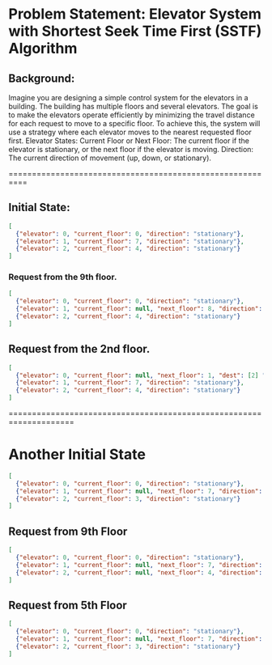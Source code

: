# Problem Statement: Elevator System with Shortest Seek Time First (SSTF) Algorithm

## Background:

Imagine you are designing a simple control system for the elevators in a building. The building has multiple floors and several elevators. The goal is to make the elevators operate efficiently by minimizing the travel distance for each request to move to a specific floor. To achieve this, the system will use a strategy where each elevator moves to the nearest requested floor first.
Elevator States:
Current Floor or Next Floor: The current floor if the elevator is stationary, or the next floor if the elevator is moving.
Direction: The current direction of movement (up, down, or stationary).

==========================================================
## Initial State:
```json
[
  {"elevator": 0, "current_floor": 0, "direction": "stationary"},
  {"elevator": 1, "current_floor": 7, "direction": "stationary"},
  {"elevator": 2, "current_floor": 4, "direction": "stationary"}
]
```
### Request from the 9th floor.
```json
[
  {"elevator": 0, "current_floor": 0, "direction": "stationary"},
  {"elevator": 1, "current_floor": null, "next_floor": 8, "direction": "up", dest[9]},
  {"elevator": 2, "current_floor": 4, "direction": "stationary"}
]
```
## Request from the 2nd floor.
```json
[
  {"elevator": 0, "current_floor": null, "next_floor": 1, "dest": [2] "direction": "up"},
  {"elevator": 1, "current_floor": 7, "direction": "stationary"},
  {"elevator": 2, "current_floor": 4, "direction": "stationary"}
]
```
====================================================================
# Another Initial State
```json
[
  {"elevator": 0, "current_floor": 0, "direction": "stationary"},
  {"elevator": 1, "current_floor": null, "next_floor": 7, "direction": "down", "dest": [2]},
  {"elevator": 2, "current_floor": 3, "direction": "stationary"}
]
```
## Request from 9th Floor
```json
[
  {"elevator": 0, "current_floor": 0, "direction": "stationary"},
  {"elevator": 1, "current_floor": null, "next_floor": 7, "direction": "down", "dest": [2]},
  {"elevator": 2, "current_floor": null, "next_floor": 4, "direction": "up", "dest": [9]}
]
```
## Request from 5th Floor
```json
[
  {"elevator": 0, "current_floor": 0, "direction": "stationary"},
  {"elevator": 1, "current_floor": null, "next_floor": 7, "direction": "down", "dest": [5, 2]},
  {"elevator": 2, "current_floor": 3, "direction": "stationary"}
] 
```
